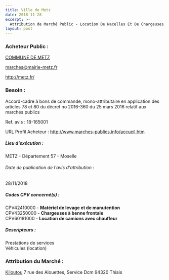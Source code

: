 ```yaml
---
title: Ville de Metz
date: 2018-11-28
excerpt: >-
  Attribution de Marché Public - Location De Nacelles Et De Chargeuses
layout: post
---
```


### Acheteur Public : 
<a href="/acheteur-33/siren-215704636"> COMMUNE DE METZ</a><br/>



marches@mairie-metz.fr


http://metz.fr/
### Besoin :

Accord-cadre à bons de commande, mono-attributaire en application des articles 78 et 80 du décret no 2016-360 du 25 mars 2016 relatif aux marchés publics

Ref. avis : 18-165001

URL Profil Acheteur : http://www.marches-publics.info/accueil.htm

##### Lieu d'exécution :

METZ - Département 57 - Moselle

###### Date de publication de l'avis d'attribution : 
28/11/2018

##### Codes CPV concerné(s) :
CPV42410000 - **Matériel de levage et de manutention** <br/>
CPV43250000 - **Chargeuses à benne frontale** <br/>
CPV60181000 - **Location de camions avec chauffeur** <br/>

##### Descripteurs :
Prestations de services <br/>
Véhicules (location) <br/>

### Attribution du Marché :
<a href="/entreprise-254/siren-317686061"> Kiloutou</a>    7 rue des Alouettes, Service Dcm 94320 Thiais <br/>
